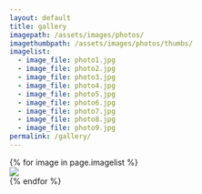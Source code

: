 ```yaml
---
layout: default
title: gallery
imagepath: /assets/images/photos/
imagethumbpath: /assets/images/photos/thumbs/
imagelist:
  - image_file: photo1.jpg
  - image_file: photo2.jpg
  - image_file: photo3.jpg
  - image_file: photo4.jpg
  - image_file: photo5.jpg
  - image_file: photo6.jpg
  - image_file: photo7.jpg
  - image_file: photo8.jpg
  - image_file: photo9.jpg
permalink: /gallery/
---
```


<div class="image-gallery">
    {% for image in page.imagelist %}
      <div class="image-box">
        <a href="{{ page.imagepath }}{{ image.image_file }}">
        <img src="{{ page.imagethumbpath }}{{ image.image_file | replace: ".jpg", ".gif"}}" class="img-gallery"/>
        </a>
      </div>
    {% endfor %}
</div>

<!-- TODO : rework gallery similar to this - -->
<!-- https://github.com/mmistakes/made-mistakes-jekyll/blob/master/src/_work/procreate-paintings.md?plain=1 -->
<!-- Last commit when I referred is 9ca2e52. Create 2 categories for artworks, -->
<!-- photographs. Each photo/drawing will have it's own page. Pull in the thumbnail -->
<!-- from the page like { for post in site.categories.photographs } -->

